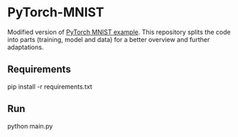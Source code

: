 # PyTorch-MNIST
Modified version of [PyTorch MNIST example](https://github.com/pytorch/examples/tree/master/mnist). This repository splits the code into parts (training, model and data) for a better overview and further adaptations.

## Requirements
pip install -r requirements.txt

## Run
python main.py
